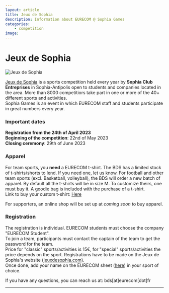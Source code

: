 ```yaml
---
layout: article
title: Jeux de Sophia
description: Information about EURECOM @ Sophia Games
categories:
    - competition
image: 
---
```


# Jeux de Sophia

![Jeux de Sophia](https://jeuxdesophia.com/sites/default/files/inline-images/jeux%20de%20sophia_presentation.png)

<a href="https://jeuxdesophia.com" target="_blank">Jeux de Sophia</a> is a sports competition held every year by <b>Sophia Club Entreprises</b> in Sophia-Antipolis open to students and companies located in the area.
More than 8000 competitiors take part in one or more of the 40+ different sports and activities.  
Sophia Games is an event in which EURECOM staff and students participate in great numbers every year.


### Important dates
**Registration from the 24th of April 2023**  
**Beginning of the competition**: 22nd of May 2023  
**Closing ceremony**: 29th of June 2023

### Apparel
For team sports, you **need** a EURECOM t-shirt. The BDS has a limited stock of t-shirts/shorts to lend. If you need one, let us know.
For football and other team sports (excl. Basketball, volleyball), the BDS will order a new batch of apparel. By default all the t-shirts will be in size M. To customize theirs, one must buy it.
A goodie bag is included with the purchase of a t-shirt.  
Link to buy your custom t-shirt: [Here](https://collecte.io/apparel-2731818/fr)

For supporters, an online shop will be set up at *coming soon* to buy apparel.

### Registration
The registration is individual. EURECOM students must choose the company "EURECOM Student".  
To join a team, participants must contact the captain of the team to get the password for the team.  
Price for "classic" sports/activities is 15€, for "special" sports/activities the price depends on the sport.
Registrations have to be made on the Jeux de Sophia's website ([jeuxdesophia.com](https://jeuxdesophia.com)).  
Once done, add your name on the EURECOM sheet ([here](https://docs.google.com/spreadsheets/d/1adI6R83TdJds0BWbaXUi2iRdy429m7iZPZsB0iPOH3U/edit#gid=0)) in your sport of choice.


If you have any questions, you can reach us at: bds[at]eurecom[dot]fr  

---
